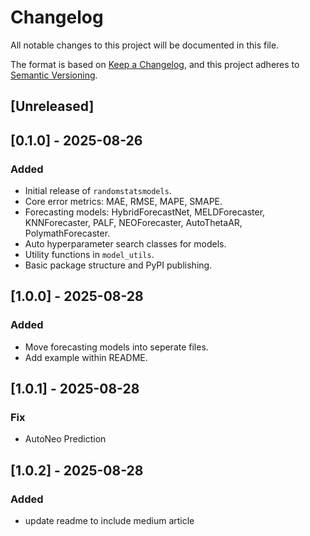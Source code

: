 # Changelog
All notable changes to this project will be documented in this file.

The format is based on [Keep a Changelog](https://keepachangelog.com/en/1.0.0/),
and this project adheres to [Semantic Versioning](https://semver.org/spec/v2.0.0.html).

## [Unreleased]

## [0.1.0] - 2025-08-26
### Added
- Initial release of `randomstatsmodels`.
- Core error metrics: MAE, RMSE, MAPE, SMAPE.
- Forecasting models: HybridForecastNet, MELDForecaster, KNNForecaster, PALF, NEOForecaster, AutoThetaAR, PolymathForecaster.
- Auto hyperparameter search classes for models.
- Utility functions in `model_utils`.
- Basic package structure and PyPI publishing.

## [1.0.0] - 2025-08-28
### Added
- Move forecasting models into seperate files.
- Add example within README.

## [1.0.1] - 2025-08-28
### Fix
- AutoNeo Prediction

## [1.0.2] - 2025-08-28
### Added
- update readme to include medium article